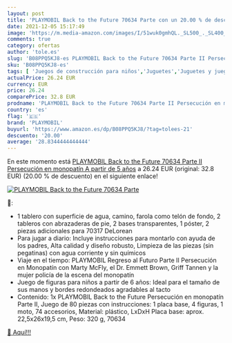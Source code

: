 ```yaml
---
layout: post
title: 'PLAYMOBIL Back to the Future 70634 Parte con un 20.00 % de descuento'
date: 2021-12-05 15:17:49
image: 'https://m.media-amazon.com/images/I/51wuk0gmhQL._SL500_._SL400_.jpg'
comments: true
category: ofertas
author: 'tole.es'
slug: 'B08PPQ5KJ8-es PLAYMOBIL Back to the Future 70634 Parte II Persecución en...'
sku: 'B08PPQ5KJ8-es'
tags: [ 'Juegos de construcción para niños','Juguetes','Juguetes y juegos','Sets de construcción','playmobil', ]
actualPrice: 26.24 EUR
currency: EUR
price: 26.24
comparePrice: 32.8 EUR
prodname: 'PLAYMOBIL Back to the Future 70634 Parte II Persecución en monopatín  A partir de 5 años'
country: 'es'
flag: '🇪🇸'
brand: 'PLAYMOBIL'
buyurl: 'https://www.amazon.es/dp/B08PPQ5KJ8/?tag=tolees-21'
descuento: '20.00'
average: '28.8344444444444'
---
```


En este momento está [PLAYMOBIL Back to the Future 70634 Parte II Persecución en monopatín  A partir de 5 años](https://www.amazon.es/dp/B08PPQ5KJ8/?tag=tolees-21) a 26.24 EUR (original: 32.8 EUR) (20.00 %  de descuento) en el siguiente enlace!

[![PLAYMOBIL Back to the Future 70634 Parte](https://m.media-amazon.com/images/I/51wuk0gmhQL._SL500_._SL400_.jpg)](https://www.amazon.es/dp/B08PPQ5KJ8/?tag=tolees-21)

🔎:

- 1 tablero con superficie de agua, camino, farola como telón de fondo, 2 tableros con abrazaderas de pie, 2 bases transparentes, 1 póster, 2 piezas adicionales para 70317 DeLorean
- Para jugar a diario: Incluye instrucciones para montarlo con ayuda de los padres, Alta calidad y diseño robusto, Limpieza de las piezas (sin pegatinas) con agua corriente y sin químicos
- Viaje en el tiempo: PLAYMOBIL Regreso al Futuro Parte II Persecución en Monopatín con Marty McFly, el Dr. Emmett Brown, Griff Tannen y la mujer policía de la escena del monopatín
- Juego de figuras para niños a partir de 6 años: Ideal para el tamaño de sus manos y bordes redondeados agradables al tacto
- Contenido: 1x PLAYMOBIL Back to the Future Persecución en monopatín Parte II, Juego de 80 piezas con instrucciones: 1 placa base, 4 figuras, 1 moto, 74 accesorios, Material: plástico, LxDxH Placa base: aprox. 22,5x26x19,5 cm, Peso: 320 g, 70634

[🛒 Aquí!!!](https://www.amazon.es/dp/B08PPQ5KJ8/?tag=tolees-21)
